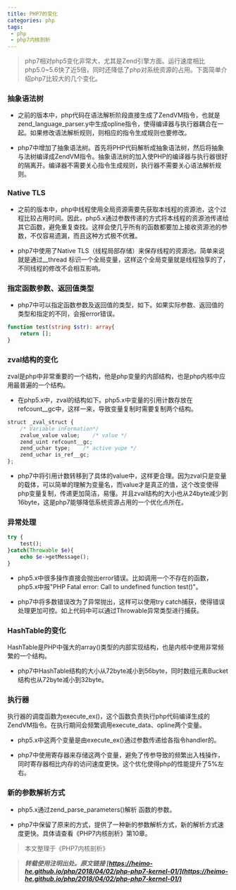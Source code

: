 ```yaml
---
title: PHP7的变化
categories: php
tags:
 - php
 - php7内核剖析
---
```


> php7相对php5变化非常大，尤其是Zend引擎方面。运行速度相比php5.0~5.6快了近5倍，同时还降低了php对系统资源的占用。下面简单介绍php7比较大的几个变化。

<!-- more -->

### 抽象语法树

- 之前的版本中，php代码在语法解析阶段直接生成了ZendVM指令，也就是zend_language_parser.y中生成opline指令，使得编译器与执行器耦合在一起。如果修改语法解析规则，则相应的指令生成规则也要修改。

- php7中增加了抽象语法树。首先将PHP代码解析成抽象语法树，然后将抽象与法树编译成ZendVM指令。抽象语法树的加入使PHP的编译器与执行器很好的隔离开。编译器不需要关心指令生成规则，执行器不需要关心语法解析规则。

### Native TLS

- 之前的版本中，php中线程使用全局资源需要先获取本线程的资源池，这个过程比较占用时间。因此，php5.x通过参数传递的方式将本线程的资源池传递给其它函数，避免重复查找。这样会使几乎所有的函数都要加上接收资源池的参数，不仅容易遗漏，而且这种方式极不优雅。

-  php7中使用了Native TLS（线程局部存储）来保存线程的资源池。简单来说就是通过__thread 标识一个全局变量，这样这个全局变量就是线程独享的了，不同线程的修改不会相互影响。

### 指定函数参数、返回值类型

- php7中可以指定函数参数及返回值的类型，如下。如果实际参数、返回值的类型和指定的不同，会报error错误。

```php
function test(string $str): array{
	return [];
}
```

### zval结构的变化

zval是php中非常重要的一个结构，他是php变量的内部结构，也是php内核中应用最普遍的一个结构。

- 在php5.x中，zval的结构如下。php5.x中变量的引用计数存放在refcount__gc中，这样一来，导致变量复制时需要复制两个结构。

```php
struct _zval_struct {
	/* Variable inFormation*/
	zvalue_value value;    /* value */
	zend_uint refcount__gc;
	zend_uchar type;    /* active yupe */
	zend_uchar is_ref__gc;
};
```

- php7中将引用计数转移到了具体的value中，这样更合理。因为zval只是变量的载体，可以简单的理解为变量名，而value才是真正的值，这个改变使得php变量复制，传递更加简洁，易懂。并且zval结构的大小也从24byte减少到16byte，这是php7能够降低系统资源占用的一个优化点所在。

### 异常处理

```php
try {
	test();
}catch(Throwable $e){
	echo $e->getMessage();
}
```
- php5.x中很多操作直接会抛出error错误。比如调用一个不存在的函数，php5.x中报"PHP Fatal error: Call to undefined function test()"。

- php7中将多数错误改为了异常抛出，这样可以使用try catch捕获，使得错误处理更加可控。如上代码中可以通过Throwable异常类型进行捕获。

### HashTable的变化

HashTable是PHP中强大的array()类型的内部实现结构，也是内核中使用非常频繁的一个结构。

- php7中HashTable结构的大小从72byte减小到56byte，同时数组元素Bucket结构也从72byte减小到32byte。

### 执行器

执行器的调度函数为execute_ex()，这个函数负责执行php代码编译生成的ZendVM指令。在执行期间会频繁调用execute_data、opline两个变量。

- php5.x中这两个变量是由execute_ex()通过参数传递给各指令handler的。

- php7中使用寄存器来存储这两个变量，避免了传参导致的频繁出入栈操作，同时寄存器相比内存的访问速度更快。这个优化使得php的性能提升了5%左右。

### 新的参数解析方式

- php5.x通过zend_parse_parameters()解析 函数的参数。

- php7中保留了原来的方式，提供了一种新的参数解析方式，新的解析方式速度更快。具体请查看《PHP7内核剖析》第10章。



> 本文整理于《PHP7内核剖析》

> ***转载使用注明出处。原文链接 [https://heimo-he.github.io/php/2018/04/02/php-php7-kernel-01/](https://heimo-he.github.io/php/2018/04/02/php-php7-kernel-01/)***